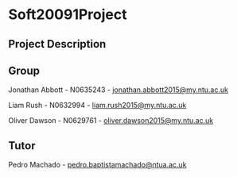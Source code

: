 # Soft20091Project
## Project Description
## Group
Jonathan Abbott - N0635243 - jonathan.abbott2015@my.ntu.ac.uk

Liam Rush - N0632994 - liam.rush2015@my.ntu.ac.uk

Oliver Dawson - N0629761 - oliver.dawson2015@my.ntu.ac.uk

## Tutor
Pedro Machado - pedro.baptistamachado@ntua.ac.uk
